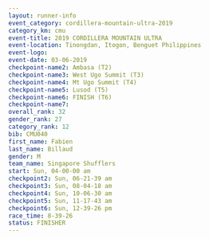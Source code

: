 ```yaml
---
layout: runner-info 
event_category: cordillera-mountain-ultra-2019 
category_km: cmu 
event-title: 2019 CORDILLERA MOUNTAIN ULTRA 
event-location: Tinongdan, Itogon, Benguet Philippines 
event-logo: 
event-date: 03-06-2019 
checkpoint-name2: Ambasa (T2) 
checkpoint-name3: West Ugo Summit (T3) 
checkpoint-name4: Mt Ugo Summit (T4) 
checkpoint-name5: Lusod (T5) 
checkpoint-name6: FINISH (T6) 
checkpoint-name7: 
overall_rank: 32
gender_rank: 27
category_rank: 12
bib: CMU040
first_name: Fabien
last_name: Billaud
gender: M
team_name: Singapore Shufflers
start: Sun, 04-00-00 am
checkpoint2: Sun, 06-21-39 am
checkpoint3: Sun, 08-04-18 am
checkpoint4: Sun, 10-06-30 am
checkpoint5: Sun, 11-17-43 am
checkpoint6: Sun, 12-39-26 pm
race_time: 8-39-26
status: FINISHER
---
```


